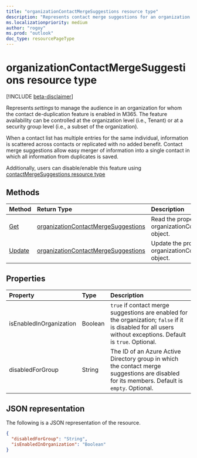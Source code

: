 ```yaml
---
title: "organizationContactMergeSuggestions resource type"
description: "Represents contact merge suggestions for an organization."
ms.localizationpriority: medium
author: "rogoy"
ms.prod: "outlook"
doc_type: resourcePageType
---
```


# organizationContactMergeSuggestions resource type

[!INCLUDE [beta-disclaimer](../../includes/beta-disclaimer.md)]


Represents _settings_ to manage the audience in an organization for whom the contact de-duplication feature is enabled in M365. The feature availability can be controlled at the organization level (i.e., Tenant) or at a security group level (i.e., a subset of the organization). 


When a contact list has multiple entries for the same individual, information is scattered across contacts or replicated with no added benefit. Contact merge suggestions allow easy merger of information into a single contact in which all information from duplicates is saved. 

Additionally, users can disable/enable this feature using [contactMergeSuggestions resource type](../resources/contactmergesuggestions.md) 

## Methods

| Method       | Return Type | Description |
|:-------------|:------------|:------------|
| [Get](../api/organizationsettings-list-contactmergesuggestions.md) | [organizationContactMergeSuggestions](organizationcontactmergesuggestions.md) | Read the properties of a organizationContactMergeSuggestions object. |
| [Update](../api/organizationsettings-update-contactmergesuggestions.md) | [organizationContactMergeSuggestions](organizationcontactmergesuggestions.md) | Update the properties of a organizationContactMergeSuggestions object. |


## Properties

| Property   | Type|Description|
|:---------------|:--------|:----------|
|isEnabledInOrganization|Boolean| `true` if contact merge suggestions are enabled for the organization; `false` if it is disabled for all users without exceptions. Default is `true`. Optional.|
|disabledForGroup|String| The ID of an Azure Active Directory group in which the contact merge suggestions are disabled for its members. Default is `empty`. Optional.|

## JSON representation

The following is a JSON representation of the resource.

<!-- {
  "blockType": "resource",
  "optionalProperties": [],
  "@odata.type": "microsoft.graph.insightsSettings"
}-->

```json
{
  "disabledForGroup": "String",
  "isEnabledInOrganization": "Boolean"
}
```





